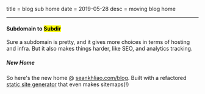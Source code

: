 title = blog sub home
date = 2019-05-28
desc = moving blog home

---

#### Subdomain to <mark>Subdir</mark>

Sure a subdomain is pretty,
and it gives more choices in terms of hosting and infra.
But it also makes things harder,
like SEO, and analytics tracking.

##### New Home

So here's the new home @ [seankhliao.com/blog](https://seankhliao.com/blog).
Built with a refactored [static site generator](https://github.com/seankhliao/cloud-build-tools/tree/master/site-builder)
that even makes sitemaps(!)
